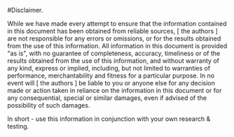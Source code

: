 #Disclaimer.

While we have made every attempt to ensure that the information contained in this document has been obtained from reliable sources, [ the authors ] are not responsible for any errors or omissions, or for the results obtained from the use of this information. All information in this document is provided "as is", with no guarantee of completeness, accuracy, timeliness or of the results obtained from the use of this information, and without warranty of any kind, express or implied, including, but not limited to warranties of performance, merchantability and fitness for a particular purpose. In no event will [ the authors ] be liable to you or anyone else for any decision made or action taken in reliance on the information in this document or for any consequential, special or similar damages, even if advised of the possibility of such damages.

In short - use this information in conjunction with your own research & testing.
